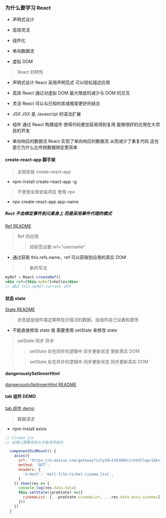 ### 为什么要学习 React

- 声明式设计

- 高效灵活

- 组件化

- 单向数据流

- 虚拟 DOM

> React 的特性

- 声明式设计 React 采用声明范式 可以轻松描述应用

- 高效 React 通过对虚拟 DOM 最大限度的减少与 DOM 的交互

- 灵活 React 可以与已知的库或框架更好的结合

- JSX JSX 是 Javascript 的语法扩展

- 组件 通过 React 构建组件 使得代码更加容易得到复用 能够很好的应用在大项目的开发

- 单向响应的数据流 React 实现了单向响应的数据流 从而减少了重复代码 这也是它为什么比传统数据绑定更简单

#### create-react-app 脚手架

> 全局安装 create-react-app

- npm install create-react-app -g

> 不使用全局安装项目 使用 npx

- npx create-react-app app-name

##### Rect 不会绑定事件到元素身上 而是采用事件代理的模式

[Ref README](./src/components/ref/RefComponent.jsx)

> Ref 的应用

> > 给标签设置 ref="username"

- 通过获取 this.refs.name，ref 可以获取到应用的真实 DOM

> > 新的写法

```jsx
myRef = React.createRef()
<div ref={this.myRef}>hello</div>
// 通过 this.myRef.current 访问
```

#### 状态 state

[State README](./src/components/state/State.jsx)

> 状态就是组件描述某种显示情况的数据，由组件自己设置和更改

- 不能直接修改 state 值 需要使用 setState 来修改 state

> setState 同步 异步

> > setState 处在同步的逻辑中 异步更新状态 更新真实 DOM

> > setState 处在异步的逻辑中 同步更新状态 同步更新真实 DOM

#### dangerouslySetInnerHtml

[dangerouslySetInnerHtml README](./src/components/dangerouslySetInnerHtml/DangerouslySetInnerHtml.jsx)

#### tab 组件 DEMO

[tab 组件 demo](./src/components/tab/Tab.jsx)

> 数据请求

- npm install axios

```jsx
// Cinema.jsx
// 此接口需要请求头才能请求成功

  componentDidMount() {
    axios({
      url: 'https://m.maizuo.com/gateway?cityId=110100&ticketFlag=1&k=7902139',
      method: 'GET',
      headers: {
        'X-Host': 'mall.film-ticket.cinema.list',
      }
    }).then(res => {
      console.log(res.data.data)
      this.setState((preState) =>({
        cinemaList: [...preState.cinemaList, ...res.data.data.cinemas]
      }))
    })
  }


```

